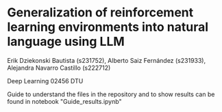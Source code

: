 # Generalization of reinforcement learning environments into natural language using LLM
Erik Dziekonski Bautista (s231752), Alberto Saiz Fernández (s231933), Alejandra Navarro Castillo (s222712)


Deep Learning 02456 DTU

Guide to understand the files in the repository and to show results can be found in notebook "Guide_results.ipynb"
